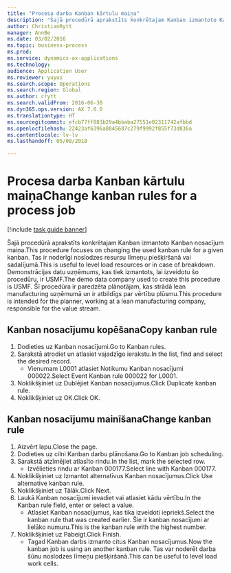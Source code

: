 ```yaml
--- 
title: "Procesa darba Kanban kārtulu maiņa"
description: "Šajā procedūrā aprakstīts konkrētajam Kanban izmantoto Kanban nosacījum maiņa."
author: ChristianRytt
manager: AnnBe
ms.date: 03/02/2016
ms.topic: business-process
ms.prod: 
ms.service: dynamics-ax-applications
ms.technology: 
audience: Application User
ms.reviewer: yuyus
ms.search.scope: Operations
ms.search.region: Global
ms.author: crytt
ms.search.validFrom: 2016-06-30
ms.dyn365.ops.version: AX 7.0.0
ms.translationtype: HT
ms.sourcegitcommit: efcb77ff883b29a4bbaba27551e02311742afbbd
ms.openlocfilehash: 22423af6396a8845687c279f9992f855f73d036a
ms.contentlocale: lv-lv
ms.lasthandoff: 05/08/2018

---
```

# <a name="change-kanban-rules-for-a-process-job"></a><span data-ttu-id="d74e5-103">Procesa darba Kanban kārtulu maiņa</span><span class="sxs-lookup"><span data-stu-id="d74e5-103">Change kanban rules for a process job</span></span>

[!include [task guide banner](../../includes/task-guide-banner.md)]

<span data-ttu-id="d74e5-104">Šajā procedūrā aprakstīts konkrētajam Kanban izmantoto Kanban nosacījum maiņa.</span><span class="sxs-lookup"><span data-stu-id="d74e5-104">This procedure focuses on changing the used kanban rule for a given kanban.</span></span> <span data-ttu-id="d74e5-105">Tas ir noderīgi noslodzes resursu līmeņu piešķiršanā vai sadalījumā.</span><span class="sxs-lookup"><span data-stu-id="d74e5-105">This is useful to level load resources or in case of breakdown.</span></span> <span data-ttu-id="d74e5-106">Demonstrācijas datu uzņēmums, kas tiek izmantots, lai izveidotu šo procedūru, ir USMF.</span><span class="sxs-lookup"><span data-stu-id="d74e5-106">The demo data company used to create this procedure is USMF.</span></span> <span data-ttu-id="d74e5-107">Šī procedūra ir paredzēta plānotājam, kas strādā lean manufacturing uzņēmumā un ir atbildīgs par vērtību plūsmu.</span><span class="sxs-lookup"><span data-stu-id="d74e5-107">This procedure is intended for the planner, working at a lean manufacturing company, responsible for the value stream.</span></span>


## <a name="copy-kanban-rule"></a><span data-ttu-id="d74e5-108">Kanban nosacījumu kopēšana</span><span class="sxs-lookup"><span data-stu-id="d74e5-108">Copy kanban rule</span></span>
1. <span data-ttu-id="d74e5-109">Dodieties uz Kanban nosacījumi.</span><span class="sxs-lookup"><span data-stu-id="d74e5-109">Go to Kanban rules.</span></span>
2. <span data-ttu-id="d74e5-110">Sarakstā atrodiet un atlasiet vajadzīgo ierakstu.</span><span class="sxs-lookup"><span data-stu-id="d74e5-110">In the list, find and select the desired record.</span></span>
    * <span data-ttu-id="d74e5-111">Vienumam L0001 atlasiet Notikumu Kanban nosacījumi 000022.</span><span class="sxs-lookup"><span data-stu-id="d74e5-111">Select Event Kanban rule 000022 for L0001.</span></span>  
3. <span data-ttu-id="d74e5-112">Noklikšķiniet uz Dublējiet Kanban nosacījumus.</span><span class="sxs-lookup"><span data-stu-id="d74e5-112">Click Duplicate kanban rule.</span></span>
4. <span data-ttu-id="d74e5-113">Noklikšķiniet uz OK.</span><span class="sxs-lookup"><span data-stu-id="d74e5-113">Click OK.</span></span>

## <a name="change-kanban-rule"></a><span data-ttu-id="d74e5-114">Kanban nosacījumu mainīšana</span><span class="sxs-lookup"><span data-stu-id="d74e5-114">Change kanban rule</span></span>
1. <span data-ttu-id="d74e5-115">Aizvērt lapu.</span><span class="sxs-lookup"><span data-stu-id="d74e5-115">Close the page.</span></span>
2. <span data-ttu-id="d74e5-116">Dodieties uz cilni Kanban darbu plānošana.</span><span class="sxs-lookup"><span data-stu-id="d74e5-116">Go to Kanban job scheduling.</span></span>
3. <span data-ttu-id="d74e5-117">Sarakstā atzīmējiet atlasīto rindu.</span><span class="sxs-lookup"><span data-stu-id="d74e5-117">In the list, mark the selected row.</span></span>
    * <span data-ttu-id="d74e5-118">Izvēlieties rindu ar Kanban 000177.</span><span class="sxs-lookup"><span data-stu-id="d74e5-118">Select line with Kanban 000177.</span></span>  
4. <span data-ttu-id="d74e5-119">Noklikšķiniet uz Izmantot alternatīvus Kanban nosacījumus.</span><span class="sxs-lookup"><span data-stu-id="d74e5-119">Click Use alternative kanban rule.</span></span>
5. <span data-ttu-id="d74e5-120">Noklikšķiniet uz Tālāk.</span><span class="sxs-lookup"><span data-stu-id="d74e5-120">Click Next.</span></span>
6. <span data-ttu-id="d74e5-121">Laukā Kanban nosacījumi ievadiet vai atlasiet kādu vērtību.</span><span class="sxs-lookup"><span data-stu-id="d74e5-121">In the Kanban rule field, enter or select a value.</span></span>
    * <span data-ttu-id="d74e5-122">Atlasiet Kanban nosacījumus, kas tika izveidoti iepriekš.</span><span class="sxs-lookup"><span data-stu-id="d74e5-122">Select the kanban rule that was created earlier.</span></span> <span data-ttu-id="d74e5-123">Šie ir kanban nosacījumi ar lielāko numuru.</span><span class="sxs-lookup"><span data-stu-id="d74e5-123">This is the kanban rule with the highest number.</span></span>  
7. <span data-ttu-id="d74e5-124">Noklikšķiniet uz Pabeigt.</span><span class="sxs-lookup"><span data-stu-id="d74e5-124">Click Finish.</span></span>
    * <span data-ttu-id="d74e5-125">Tagad Kanban darbs izmanto citus Kanban nosacījumus.</span><span class="sxs-lookup"><span data-stu-id="d74e5-125">Now the kanban job is using an another kanban rule.</span></span> <span data-ttu-id="d74e5-126">Tas var noderēt darba šūnu noslodzes līmeņu piešķiršanā.</span><span class="sxs-lookup"><span data-stu-id="d74e5-126">This can be useful to level load work cells.</span></span>  


